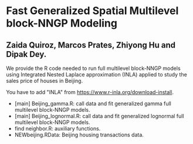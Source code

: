 # Fast Generalized Spatial Multilevel block-NNGP Modeling

## Zaida Quiroz, Marcos Prates, Zhiyong Hu and Dipak Dey.

We provide the R code needed to run  full multilevel block-NNGP models using Integrated Nested Laplace approximation (INLA) applied to study the sales price of houses in Beijing. 

You have to add "INLA"  from https://www.r-inla.org/download-install. 


- [main] Beijing_gamma.R: call data and fit generalized gamma full multilevel block-NNGP models. 
- [main] Beijing_lognormal.R: call data and fit generalized lognormal full multilevel block-NNGP models. 
- find neighbor.R:  auxiliary functions.
- NEWbeijing.RData: Beijing housing transactions data.



